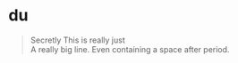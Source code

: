 # du

> Secretly
> This is really just  
> A really big line.
> Even containing a space after period.   
